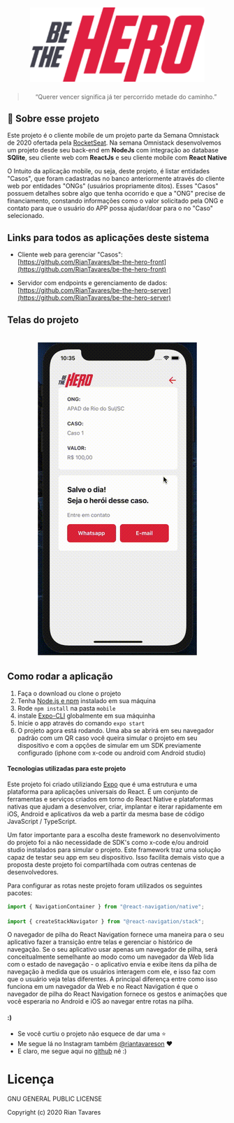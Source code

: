 <h1 align="center">
    <img alt="Launchbase" src="imgs/logo@3x.png" width="400px" />
</h1>

<blockquote align="center">“Querer vencer significa já ter percorrido metade do caminho.”</blockquote>

## :rocket: Sobre esse projeto

<p>Este projeto é o cliente mobile de um projeto parte da Semana Omnistack de 2020 ofertada pela <a href="https://rocketseat.com.br/" target="_blank"> RocketSeat</a>. 
Na semana Omnistack desenvolvemos um projeto desde seu back-end em <strong>NodeJs</strong> com integração ao database<strong> SQlite</strong>, seu cliente web com <strong>ReactJs</strong>  e seu cliente mobile com <strong>React Native</strong>  </p>
<p>O Intuito da aplicação mobile, ou seja, deste projeto, é listar entidades "Casos", que foram cadastradas no banco anteriormente através do cliente web por entidades "ONGs" (usuários propriamente ditos). Esses "Casos" possuem detalhes sobre algo que tenha ocorrido e que a "ONG" precise de financiamento, constando informações como o valor solicitado pela ONG e contato para que o usuário do APP possa ajudar/doar para o no "Caso" selecionado.</p>

## Links para todos as aplicações deste sistema
- Cliente web para gerenciar "Casos": [https://github.com/RianTavares/be-the-hero-front](https://github.com/RianTavares/be-the-hero-front)

- Servidor com endpoints e gerenciamento de dados: [https://github.com/RianTavares/be-the-hero-server](https://github.com/RianTavares/be-the-hero-server)

## Telas do projeto

<h1 align="center">
    <img alt="Launchbase" src="imgs/telas.gif" />
</h1>

## Como rodar a aplicação

1. Faça o download ou clone o projeto
2. Tenha [Node.js e npm](https://nodejs.org/it/) instalado em sua máquina
3. Rode `npm install` na pasta `mobile`
4. instale [Expo-CLI](https://docs.expo.io/versions/latest/get-started/installation/) globalmente em sua máquinha
5. Inicie o app através do comando `expo start`
6. O projeto agora está rodando. Uma aba se abrirá em seu navegador padrão com um QR caso você queira simular o projeto em seu dispositivo e com a opções de simular em um SDK previamente configurado (iphone com x-code ou android com Android studio)

#### Tecnologias utilizadas para este projeto

Este projeto foi criado utiliziando [Expo](https://docs.expo.io/versions/v37.0.0/) que é uma estrutura e uma plataforma para aplicações universais do React. É um conjunto de ferramentas e serviços criados em torno do React Native e plataformas nativas que ajudam a desenvolver, criar, implantar e iterar rapidamente em iOS, Android e aplicativos da web a partir da mesma base de código JavaScript / TypeScript.

Um fator importante para a escolha deste framework no desenvolvimento do projeto foi a não necessidade de SDK's como x-code e/ou android studio instalados para simular o projeto. Este framework traz uma solução capaz de testar seu app em seu dispositivo. Isso facilita demais visto que a proposta deste projeto foi compartilhada com outras centenas de desenvolvedores.

Para configurar as rotas neste projeto foram utilizados os seguintes pacotes:

```js
import { NavigationContainer } from "@react-navigation/native";

import { createStackNavigator } from "@react-navigation/stack";
```

O navegador de pilha do React Navigation fornece uma maneira para o seu aplicativo fazer a transição entre telas e gerenciar o histórico de navegação. Se o seu aplicativo usar apenas um navegador de pilha, será conceitualmente semelhante ao modo como um navegador da Web lida com o estado de navegação - o aplicativo envia e exibe itens da pilha de navegação à medida que os usuários interagem com ele, e isso faz com que o usuário veja telas diferentes. A principal diferença entre como isso funciona em um navegador da Web e no React Navigation é que o navegador de pilha do React Navigation fornece os gestos e animações que você esperaria no Android e iOS ao navegar entre rotas na pilha.

#### :)

- Se você curtiu o projeto não esquece de dar uma :star:
- Me segue lá no Instagram também [@riantavareson](https://www.instagram.com/riantavareson/) :heart:
- E claro, me segue aqui no [github](https://github.com/RianTavares) né :)

<h1>Licença</h1>

GNU GENERAL PUBLIC LICENSE

Copyright (c) 2020 Rian Tavares
